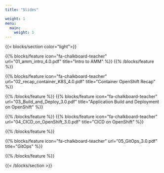 ```yaml
---
title: "Slides"

weight: 1
menu:
  main:
    weight: 1
---
```


{{< blocks/section color="light">}}

{{% blocks/feature icon="fa-chalkboard-teacher" url="01_amm_intro_4.0.pdf" title="Intro to AMM" %}}
{{% /blocks/feature %}}

{{% blocks/feature icon="fa-chalkboard-teacher" url="02_recap_container_K8S_4.0.pdf" title="Container OpenShift Recap" %}}

{{% /blocks/feature %}}
{{% blocks/feature icon="fa-chalkboard-teacher" url="03_Build_and_Deploy_3.0.pdf" title="Application Build and Deployment on OpenShift" %}}

{{% /blocks/feature %}}
{{% blocks/feature icon="fa-chalkboard-teacher" url="04_CICD_on_OpenShift_3.0.pdf" title="CICD on OpenShift" %}}

{{% /blocks/feature %}}

{{% blocks/feature icon="fa-chalkboard-teacher" url="05_GitOps_3.0.pdf" title="GitOps" %}}

{{% /blocks/feature %}}


{{< /blocks/section >}}

